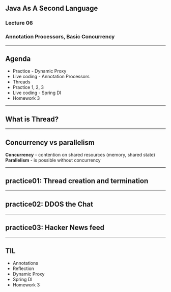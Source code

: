 ## Java As A Second Language
### Lecture 06
### Annotation Processors, Basic Concurrency 

---
## Agenda

- Practice - Dynamic Proxy
- Live coding - Annotation Processors 
- Threads
- Practice 1, 2, 3
- Live coding - Spring DI
- Homework 3

---
## What is Thread?

---
## Concurrency vs parallelism
**Concurrency** - contention on shared resources (memory, shared state)  
**Parallelism** - is possible without concurrency  

---
## practice01: Thread creation and termination

---
## practice02: DDOS the Chat

---
## practice03: Hacker News feed

---
## TIL
- Annotations
- Reflection
- Dynamic Proxy 
- Spring DI
- Homework 3 
